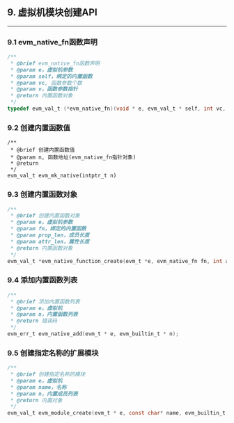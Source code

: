 ## 9. 虚拟机模块创建API

---

### 9.1 evm_native_fn函数声明

```c
/**
 * @brief evm_native_fn函数声明
 * @param e，虚拟机参数
 * @param self，绑定的内置函数
 * @param vc, 函数参数个数
 * @param v，函数参数指针
 * @return 内置函数对象
 */
typedef evm_val_t (*evm_native_fn)(void * e, evm_val_t * self, int vc, evm_val_t * v);
```


### 9.2 创建内置函数值

```
/**
 * @brief 创建内置函数值
 * @param n, 函数地址(evm_native_fn指针对象)
 * @return
 */
evm_val_t evm_mk_native(intptr_t n)
```


### 9.3 创建内置函数对象

```c
/**
 * @brief 创建内置函数对象
 * @param e，虚拟机参数
 * @param fn，绑定的内置函数
 * @param prop_len，成员长度
 * @param attr_len，属性长度
 * @return 内置函数对象
 */
evm_val_t *evm_native_function_create(evm_t *e, evm_native_fn fn, int attr_len);

```

### 9.4 添加内置函数列表

```c
/**
 * @brief 添加内置函数列表
 * @param e，虚拟机
 * @param n，内置函数列表
 * @return 错误码
 */
evm_err_t evm_native_add(evm_t * e, evm_builtin_t * n);

```


### 9.5 创建指定名称的扩展模块

```c
/**
 * @brief 创建指定名称的模块
 * @param e，虚拟机
 * @param name，名称
 * @param n，内置成员列表
 * @return 内置对象
 */
evm_val_t evm_module_create(evm_t * e, const char* name, evm_builtin_t *n);
```
